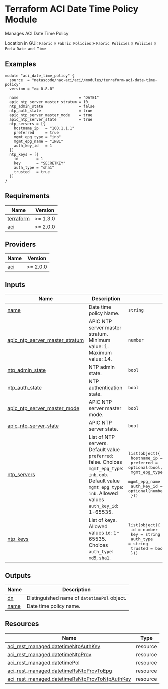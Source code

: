 <!-- BEGIN_TF_DOCS -->
# Terraform ACI Date Time Policy Module

Manages ACI Date Time Policy

Location in GUI:
`Fabric` » `Fabric Policies` » `Fabric Policies` » `Policies` » `Pod` » `Date and Time`

## Examples

```hcl
module "aci_date_time_policy" {
  source  = "netascode/nac-aci/aci//modules/terraform-aci-date-time-policy"
  version = ">= 0.8.0"

  name                           = "DATE1"
  apic_ntp_server_master_stratum = 10
  ntp_admin_state                = false
  ntp_auth_state                 = true
  apic_ntp_server_master_mode    = true
  apic_ntp_server_state          = true
  ntp_servers = [{
    hostname_ip   = "100.1.1.1"
    preferred     = true
    mgmt_epg_type = "inb"
    mgmt_epg_name = "INB1"
    auth_key_id   = 1
  }]
  ntp_keys = [{
    id        = 1
    key       = "SECRETKEY"
    auth_type = "sha1"
    trusted   = true
  }]
}
```

## Requirements

| Name | Version |
|------|---------|
| <a name="requirement_terraform"></a> [terraform](#requirement\_terraform) | >= 1.3.0 |
| <a name="requirement_aci"></a> [aci](#requirement\_aci) | >= 2.0.0 |

## Providers

| Name | Version |
|------|---------|
| <a name="provider_aci"></a> [aci](#provider\_aci) | >= 2.0.0 |

## Inputs

| Name | Description | Type | Default | Required |
|------|-------------|------|---------|:--------:|
| <a name="input_name"></a> [name](#input\_name) | Date time policy Name. | `string` | n/a | yes |
| <a name="input_apic_ntp_server_master_stratum"></a> [apic\_ntp\_server\_master\_stratum](#input\_apic\_ntp\_server\_master\_stratum) | APIC NTP server master stratum. Minimum value: 1. Maximum value: 14. | `number` | `8` | no |
| <a name="input_ntp_admin_state"></a> [ntp\_admin\_state](#input\_ntp\_admin\_state) | NTP admin state. | `bool` | `true` | no |
| <a name="input_ntp_auth_state"></a> [ntp\_auth\_state](#input\_ntp\_auth\_state) | NTP authentication state. | `bool` | `false` | no |
| <a name="input_apic_ntp_server_master_mode"></a> [apic\_ntp\_server\_master\_mode](#input\_apic\_ntp\_server\_master\_mode) | APIC NTP server master mode. | `bool` | `false` | no |
| <a name="input_apic_ntp_server_state"></a> [apic\_ntp\_server\_state](#input\_apic\_ntp\_server\_state) | APIC NTP server state. | `bool` | `false` | no |
| <a name="input_ntp_servers"></a> [ntp\_servers](#input\_ntp\_servers) | List of NTP servers. Default value `preferred`: false. Choices `mgmt_epg_type`: `inb`, `oob`. Default value `mgmt_epg_type`: `inb`. Allowed values `auth_key_id`: 1-65535. | <pre>list(object({<br/>    hostname_ip   = string<br/>    preferred     = optional(bool, false)<br/>    mgmt_epg_type = optional(string, "inb")<br/>    mgmt_epg_name = optional(string)<br/>    auth_key_id   = optional(number)<br/>  }))</pre> | `[]` | no |
| <a name="input_ntp_keys"></a> [ntp\_keys](#input\_ntp\_keys) | List of keys. Allowed values `id`: 1-65535. Choices `auth_type`: `md5`, `sha1`. | <pre>list(object({<br/>    id        = number<br/>    key       = string<br/>    auth_type = string<br/>    trusted   = bool<br/>  }))</pre> | `[]` | no |

## Outputs

| Name | Description |
|------|-------------|
| <a name="output_dn"></a> [dn](#output\_dn) | Distinguished name of `datetimePol` object. |
| <a name="output_name"></a> [name](#output\_name) | Date time policy name. |

## Resources

| Name | Type |
|------|------|
| [aci_rest_managed.datetimeNtpAuthKey](https://registry.terraform.io/providers/CiscoDevNet/aci/latest/docs/resources/rest_managed) | resource |
| [aci_rest_managed.datetimeNtpProv](https://registry.terraform.io/providers/CiscoDevNet/aci/latest/docs/resources/rest_managed) | resource |
| [aci_rest_managed.datetimePol](https://registry.terraform.io/providers/CiscoDevNet/aci/latest/docs/resources/rest_managed) | resource |
| [aci_rest_managed.datetimeRsNtpProvToEpg](https://registry.terraform.io/providers/CiscoDevNet/aci/latest/docs/resources/rest_managed) | resource |
| [aci_rest_managed.datetimeRsNtpProvToNtpAuthKey](https://registry.terraform.io/providers/CiscoDevNet/aci/latest/docs/resources/rest_managed) | resource |
<!-- END_TF_DOCS -->